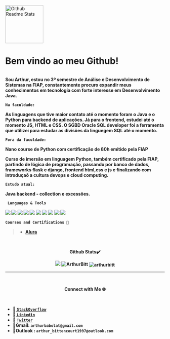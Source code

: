  <div style="display: inline-block">
<img width="120px" src="https://play-lh.googleusercontent.com/S70rI7VrwLic7_p-ax7iAOOopQhcPCzmqyLe5RLJmApTpkgTRaCwWsTNN1Uv1t_t3Pp5=w240-h480-rw" alt="Github Readme Stats"/> 
<h1><strong> 
 Bem vindo ao meu Github!</h1> 

</div>

 

 <p>Sou Arthur, estou no 3º semestre de Análise e Desenvolvimento de Sistemas na FIAP, constantemente procuro expandir meus conhecimentos em tecnologia com forte interesse em Desenvolvimento Java.

```Na faculdade:```

 As linguagens que tive maior contato até o momento foram o Java e o Python para backend de aplicações. Já para o frontend, estudei até o momento JS, HTML e CSS. O SGBD Oracle SQL developer foi a ferramenta que utilizei para estudar as divisões da linguegem SQL até o momento. 

```Fora da faculdade:```

 Nano course de Python com certificação de 80h emitido pela FIAP 

 Curso de imersão em linguagem Python, também certificado pela FIAP, partindo de lógica de programação, passando por banco de dados, frameworks flask e django, frontend html,css e js e finalizando com introduçaõ a cultura devops e cloud computing.

```Estudo atual: ```

 Java backend - collection e excessões.
 
``` Languages & Tools```
<br>
 <div style="display: inline-block;">
  
  <img src="https://img.shields.io/badge/HTML-e06b12?style=for-the-badge&logo=html5&logoColor=white" />
  <img src="https://img.shields.io/badge/CSS-1283e0?&style=for-the-badge&logo=css3&logoColor=white" />
  <img src="https://img.shields.io/badge/Java-beige?style=for-the-badge&logo=openjdk&logoColor=orange"/>
   <img src="https://img.shields.io/badge/Python-gray?style=for-the-badge&logo=python&logoColor=blue" />
  <img src="https://img.shields.io/badge/Oracle DB-gray?style=for-the-badge&logo=Oracle&logoColor=red"/>
  <img src="https://img.shields.io/badge/bootstrap-purple?style=for-the-badge&logo=bootstrap&logoColor=white"/>
  <img src="https://img.shields.io/badge/Intellij-black?style=for-the-badge&logo=IntelliJ-IDEA&logoColor=white"/>
  <img src="https://img.shields.io/badge/VScode-blue?style=for-the-badge&logo=Visual-Studio-code&logoColor=white"/>
  <img src="https://img.shields.io/badge/Git-E34F26?style=for-the-badge&logo=git&logoColor=white">
  <img src="https://img.shields.io/badge/Windows-017AD7?style=for-the-badge&logo=windows&logoColor=white">
  
  
</div>
<br>

  ``` Courses and Certifications 📜 ```
  <br>
   
  > - [Alura](https://cursos.alura.com.br/user/arthur-bittencourt1997)

</div>

<br>
  
<p align = 'center'>Github Stats✔️</p>
<div style= 'display: inline block' align="center" >
<img src="https://github-readme-stats.vercel.app/api/top-langs/?username=ArthurBitt&langs_count=8&count_private=false&&theme=react&hide_border=true&bg_color=0D1117" /> 
<img src="https://github-readme-streak-stats.herokuapp.com/?user=ArthurBitt&show_icons=true&theme=react&hide_border=true&border_radius=30&_border=true&bg_color=0D1117&card_width=40" alt="ArthurBitt" />
<img align="center" src="https://github-readme-stats.vercel.app/api?username=arthurbitt&show_icons=true&theme=react&hide_border=true&border_radius=30&_border=true&bg_color=0D1117&card_width=40" alt="arthurbitt" />

</div>

<hr>
<br>
<p align="center">Connect with Me 🌐</p>
<br>


* 📌<a href = "https://stackoverflow.com/users/21582360/arthur-bittencourt"> ```StackOverflow```</a> 
* 📌<a astyle="display: block;" href = "https://www.linkedin.com/in/arthur-bittencourt-34b12922a"> ```Linkedin```</a> 
* 📌<a href = "https://twitter.com/ArthurAdd2Coffe"> ```Twitter```</a> 
* 📌Gmail: ```arthurbabolat@gmail.com```
* 📌Outlook : ```arthur_bittencourt1997@outlook.com```
 






 

  



